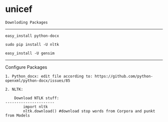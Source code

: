 # unicef

    
    Downloding Packages
----------------------
	easy_install python-docx
	
	sudo pip install -U nltk
	
	easy_install -U gensim

----------------------	

Configure Packages

	1. Python_docx: edit file according to: https://github.com/python-openxml/python-docx/issues/85
	
	2. NLTK: 
	
		Download NTLK stuff:
	----------------------
			import nltk
			nltk.download() #download stop words from Corpora and punkt from Models
